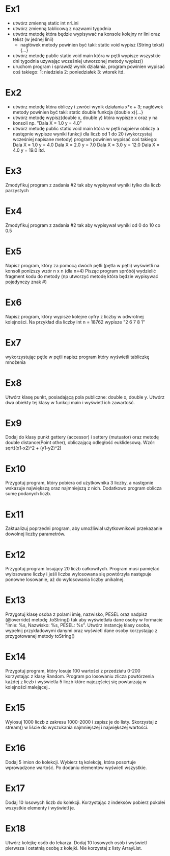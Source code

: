 # Ex1
- utwórz zmienną static int nrLini
- utwórz zmienną tablicową z nazwami tygodnia
- utwórz metodę która będzie wypisywać na konsole kolejny nr lini oraz tekst (w jednej linii)
  * nagłówek metody powinien być taki: static void wypisz (String tekst){...}
- utwórz metodę public static void main która w pętli wypisze wszystkie dni tygodnia używając wcześniej utworzonej metody wypisz()
- uruchom program i sprawdź wynik działania,
program powinien wypisać coś takiego:
1: niedziela
2: poniedziałek
3: wtorek
itd.
  
# Ex2
- utwórz metodę która obliczy i zwróci wynik  działania x*x + 3; nagłówek metody powinien być taki: static double funkcja (double x){...}
- utwórz metodę wypisz(double x, double y) która wypisze x oraz y na konsoli np. "Dala X = 1.0 y = 4.0"
- utwórz metodę public static void main która w pętli najpierw obliczy a następnie wypisze wyniki funkcji dla liczb od 1 do 20 (wykorzystaj wcześniej napisane metody)
program powinien wypisać coś takiego:
Dala X = 1.0 y = 4.0
Dala X = 2.0 y = 7.0
Dala X = 3.0 y = 12.0
Dala X = 4.0 y = 19.0
itd.

# Ex3
Zmodyfikuj program z zadania #2 tak aby wypisywał wyniki tylko dla liczb parzystych


# Ex4
 Zmodyfikuj program z zadania #2 tak aby wypisywał wyniki od 0  do 10 co 0.5
 
# Ex5
Napisz program, który za pomocą dwóch pętli (pętla w pętli) wyświetli na konsoli poniższy wzór n x n (dla n=4)
Pisząc program spróbój wydzielić fragment kodu do metody (np utworzyć metodę która będzie wypisywać pojedynczy znak #)

# Ex6
Napisz program, który  wypisze kolejne cyfry z liczby w odwrotnej kolejności.
Na przykład dla liczby int n = 18762 wypisze "2 6 7 8 1"

# Ex7
wykorzystując pętle w pętli napisz program który wyświetli tabliczkę mnożenia

# Ex8
Utwórz klasę punkt, posiadającą pola publiczne: double x, double y. Utwórz dwa obiekty tej klasy w funkcji main i wyświetl ich zawartość.

# Ex9
Dodaj do klasy punkt gettery (accessor) i settery (mutuator) oraz metodę double distance(Point other), obliczającą odległość euklidesową. Wzór: sqrt((x1-x2)^2 + (y1-y2)^2)

# Ex10
Przygotuj program, który pobiera od użytkownika 3 liczby, a następnie wskazuje największą oraz najmniejszą z nich. Dodatkowo program oblicza sumę podanych liczb.

# Ex11
Zaktualizuj poprzedni program, aby umożliwiał użytkownikowi przekazanie dowolnej liczby parametrów.

# Ex12
Przygotuj program losujący 20 liczb całkowitych. Program musi pamiętać wylosowane liczby i jeśli liczba wylosowana się powtórzyła następuje ponowne losowanie, aż do wylosowania liczby unikalnej.

# Ex13
Przygotuj klasę osoba z polami imię, nazwisko, PESEL oraz nadpisz (@override) metodę .toString() tak aby wyświetlała dane osoby w formacie "Imie: %s, Nazwisko: %s, PESEL: %s". Utwórz instancję klasy osoba, wypełnij przykładowymi danymi oraz wyświetl dane osoby korzystając z przygotowanej metody toString()

# Ex14
Przygotuj program, który losuje 100 wartości z przedziału 0-200 korzystając z klasy Random. Program po losowaniu zlicza powtórzenia każdej z liczb i wyświetla 5 liczb które najczęściej się powtarzają w kolejności malejącej..

# Ex15
Wylosuj 1000 liczb z zakresu 1000-2000 i zapisz je do listy. Skorzystaj z stream() w liście do wyszukania najmniejszej i największej wartości.

# Ex16
Dodaj 5 imion do kolekcji. Wybierz tą kolekcję, która posortuje wprowadzone wartość. Po dodaniu elementów wyświetl wszystkie.

# Ex17
Dodaj 10 losowych liczb do kolekcji. Korzystając z indeksów pobierz pokolei wszystkie elementy i wyświetl je.

# Ex18
Utwórz kolejkę osób do lekarza. Dodaj 10 losowych osób i wyświetl pierwsza i ostatnią osobę z kolejki. Nie korzystaj z listy ArrayList.
